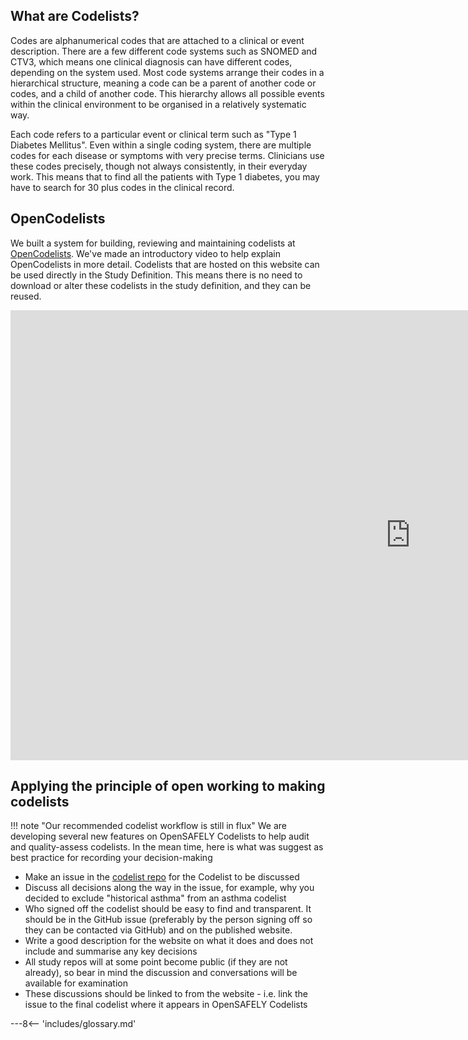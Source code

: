 ## What are Codelists?

Codes are alphanumerical codes that are attached to a clinical or event
description. There are a few different code systems such as SNOMED and CTV3,
which means one clinical diagnosis can have different codes, depending on the
system used. Most code systems arrange their codes in a hierarchical structure,
meaning a code can be a parent of another code or codes, and a child of another
code. This hierarchy allows all possible events within the clinical environment
to be organised in a relatively systematic way.

Each code refers to a particular event or clinical term such as "Type 1 Diabetes
Mellitus". Even within a single coding system, there are multiple codes for each
disease or symptoms with very precise terms. Clinicians use these codes
precisely, though not always consistently, in their everyday work. This means
that to find all the patients with Type 1 diabetes, you may have to search for
30 plus codes in the clinical record.

## OpenCodelists
We built a system for building, reviewing and maintaining codelists at
[OpenCodelists](https://www.opencodelists.org/).
We've made an introductory video to help explain OpenCodelists in more detail. Codelists 
that are hosted on this website can be used directly in the Study Definition. This means 
there is no need to download or alter these codelists in the study definition, and 
they can be reused.

<div class="video-wrapper">
  <iframe width="1280" height="720" src="https://www.youtube.com/embed/ayRtpbcPFLA" frameborder="0" allowfullscreen></iframe>
</div>

## Applying the principle of open working to making codelists

!!! note "Our recommended codelist workflow is still in flux"
    We are developing several new features on OpenSAFELY Codelists to help audit and quality-assess codelists. In the mean time, here is what was suggest as best practice for recording your decision-making


- Make an issue in the [codelist repo](https://github.com/opensafely/codelist-development) for the Codelist to be discussed
- Discuss all decisions along the way in the issue, for example, why you decided to exclude
"historical asthma" from an asthma codelist
- Who signed off the codelist should be easy to find and transparent. It should be in the GitHub issue (preferably
by the person signing off so they can be contacted via GitHub) and on the published website.
- Write a good description for the website on what it does and does not include and summarise
any key decisions
- All study repos will at some point become public (if they are not already), so bear in mind the
discussion and conversations will be available for examination
- These discussions should be linked to from the website - i.e. link the issue to the
final codelist where it appears in OpenSAFELY Codelists



---8<-- 'includes/glossary.md'

